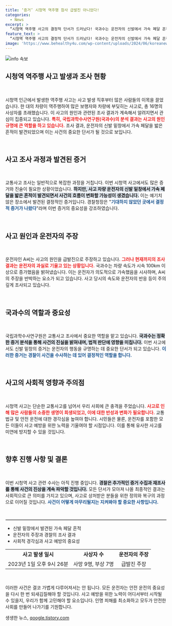```yaml
---
title: ‘증거’ 시청역 역주행 참사 급발진 아니었다!
categories:
  - News
excerpt: >
  “시청역 역주행 사고의 결정적 단서가 드러났다! 국과수는 운전자의 신발에서 가속 페달 흔적을 발견하며 과실 책임을 확인하고, 경찰은 충격적인 진실에 주목하고 있다. 사고의 진실은 과연?”
feature_text: >
  “시청역 역주행 사고의 결정적 단서가 드러났다! 국과수는 운전자의 신발에서 가속 페달 흔적을 발견하며 과실 책임을 확인하고, 경찰은 충격적인 진실에 주목하고 있다. 사고의 진실은 과연?”
image: 'https://www.behealthy4u.com/wp-content/uploads/2024/06/koreanews.jpg'
---
```


<p><img src="https://www.behealthy4u.com/wp-content/uploads/2024/06/koreanews.jpg" alt="info 속보" /></p>

<h2 data-ke-size="size26">시청역 역주행 사고 발생과 조사 현황</h2>

<p data-ke-size="size16">&nbsp;</p>

<p>시청역 인근에서 발생한 역주행 사고는 사고 발생 직후부터 많은 사람들의 이목을 끌었습니다. 한 대의 차량이 역주행하여 많은 보행자와 차량에 부딪히는 사고로, 총 16명의 사상자를 초래했습니다. 이 사고의 원인과 관련된 조사 결과가 계속해서 알려지면서 관심이 집중되고 있습니다. <b><span style="color: #ee2323;">특히, 국립과학수사연구원(국과수)의 분석 결과는 사고의 원인 규명에 큰 역할을 하고 있습니다.</span></b> 조사 결과, 운전자의 신발 밑창에서 가속 페달을 밟은 흔적이 발견되었으며 이는 사건의 중요한 단서가 될 것으로 보입니다. </p>

<p data-ke-size="size16">&nbsp;</p>

<h2 data-ke-size="size26">사고 조사 과정과 발견된 증거</h2>

<p data-ke-size="size16">&nbsp;</p>

<p>교통사고 조사는 일반적으로 복잡한 과정을 거칩니다. 이번 시청역 사고에서도 많은 증거와 진술이 필요한 상황이었습니다. <b><span style="background-color: #21538527;">하지만, 사고 차량 운전자의 신발 밑창에서 가속 페달을 밟은 흔적이 발견되면서 사건의 흐름이 변화할 가능성이 생겼습니다.</span></b> 이는 예기치 않은 장소에서 발견된 결정적인 증거입니다. 경찰청장은 "<b><span style="color: #1a5490;">기대하지 않았던 곳에서 결정적 증거가 나왔다</span></b>"라며 이번 증거의 중요성을 강조하였습니다.</p>

<p data-ke-size="size16">&nbsp;</p>

<h2 data-ke-size="size26">사고 원인과 운전자의 주장</h2>

<p data-ke-size="size16">&nbsp;</p>

<p>운전자인 A씨는 사고의 원인을 급발진으로 주장하고 있습니다. <b><span style="color: #ee2323;">그러나 현재까지의 조사 결과는 운전자의 과실로 기울고 있는 상황입니다.</span></b> 국과수는 차량 속도가 시속 100km 이상으로 증가했음을 밝혀냈습니다. 이는 운전자가 의도적으로 가속했음을 시사하며, A씨의 주장을 반박하는 요소가 되고 있습니다. 사고 당시의 속도와 운전자의 반응 등이 주의 깊게 조사되고 있습니다.</p>

<p data-ke-size="size16">&nbsp;</p>

<h2 data-ke-size="size26">국과수의 역할과 중요성</h2>

<p data-ke-size="size16">&nbsp;</p>

<p>국립과학수사연구원은 교통사고 조사에서 중요한 역할을 맡고 있습니다. <b><span style="background-color: #21538527;">국과수는 정확한 증거 분석을 통해 사건의 진실을 밝혀내며, 법적 판단에 영향을 미칩니다.</span></b> 이번 사고에서도 신발 밑창의 증거는 운전자의 행동을 규명하는 데 중요한 단서가 되고 있습니다. <b><span style="color: #1a5490;">이러한 증거는 경찰이 사건을 수사하는 데 있어 결정적인 역할을 합니다.</span></b></p>

<p data-ke-size="size16">&nbsp;</p>

<h2 data-ke-size="size26">사고의 사회적 영향과 주의점</h2>

<p data-ke-size="size16">&nbsp;</p>

<p>시청역 사고는 단순한 교통사고를 넘어서 우리 사회에 큰 충격을 주었습니다. <b><span style="color: #ee2323;">사고로 인해 많은 사람들의 소중한 생명이 희생되었고, 이에 대한 반성과 변화가 필요합니다.</span></b> 교통법규 및 안전 운전에 대한 경각심을 높여야 합니다. 시민들은 물론, 운전자를 포함한 모든 이들이 사고 예방을 위한 노력을 기울여야 할 시점입니다. 이를 통해 유사한 사고를 미연에 방지할 수 있을 것입니다. </p>

<p data-ke-size="size16">&nbsp;</p>

<h2 data-ke-size="size26">향후 진행 사항 및 결론</h2>

<p data-ke-size="size16">&nbsp;</p>

<p>이번 시청역 사고 관련 수사는 아직 진행 중입니다. <b><span style="background-color: #21538527;">경찰은 추가적인 증거 수집과 재조사를 통해 사건의 진상을 계속 파악할 것입니다.</span></b> 모든 단서가 모아져 나올 최종적인 결과는 사회적으로 큰 의미를 가지고 있으며, 사고로 상처받은 분들을 위한 정의와 복구의 과정으로 이어질 것입니다. <b><span style="color: #1a5490;">사건이 어떻게 마무리될지는 지켜봐야 할 중요한 사항입니다.</span></b></p>

<p data-ke-size="size16">&nbsp;</p>

<hr style="border: 1px solid #ccc;"/>

<ul>
    <li>신발 밑창에서 발견된 가속 페달 흔적</li>
    <li>운전자의 주장과 경찰의 조사 결과</li>
    <li>사회적 경각심과 사고 예방의 중요성</li>
</ul>

<table style="width: 100%; border-collapse: collapse;">
    <tr>
        <td style="text-align: center; height: 17px;"><b>사고 발생 일시</b></td>
        <td style="text-align: center; height: 17px;"><b>사상자 수</b></td>
        <td style="text-align: center; height: 17px;"><b>운전자의 주장</b></td>
    </tr>
    <tr>
        <td style="text-align: center; height: 17px;">2023년 1일 오후 9시 26분</td>
        <td style="text-align: center; height: 17px;">사망 9명, 부상 7명</td>
        <td style="text-align: center; height: 17px;">급발진 주장</td>
    </tr>
</table>

<p data-ke-size="size16">&nbsp;</p>

<p>이러한 사건은 결코 가볍게 다루어져서는 안 됩니다. 모든 운전자는 안전 운전의 중요성을 다시 한 번 되새김질해야 할 것입니다. 사고 예방을 위한 노력이 어디서부터 시작될 수 있을지, 우리가 함께 고민해야 할 요소입니다. 인명 피해를 최소화하고 모두가 안전한 사회를 만들어 나가기를 기원합니다.</p>
생생한 뉴스, <a href="https://qoogle.tistory.com" rel="dofollow">qoogle.tistory.com</a>


